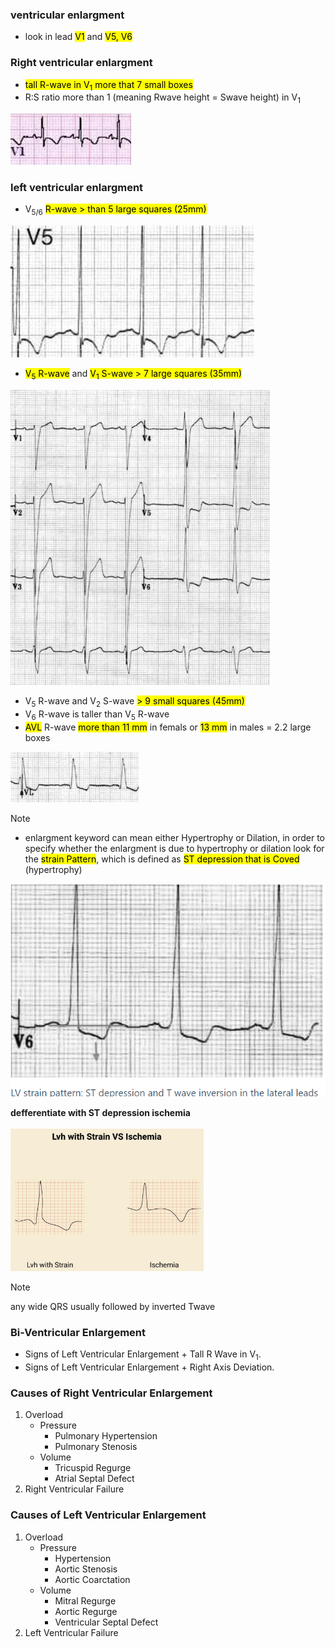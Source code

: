 ### ventricular enlargment
- look in lead <mark>V1</mark> and <mark>V5, V6</mark>

### Right ventricular enlargment
- <mark>tall R-wave in V<sub>1</sub><mark> more that 7 small boxes
- R:S ratio more than 1 (meaning Rwave height = Swave height) in V<sub>1</sub>

![](./imgs/RVE.png)

### left ventricular enlargment
- V<sub>5/6</sub> <mark>R-wave > than 5 large squares (25mm)</mark>

![](./imgs/V5LVE.png)

- <mark>V<sub>5</sub> R-wave</mark> and <mark>V<sub>1</sub> S-wave > 7 large squares (35mm)</mark>

![](./imgs/LVE.png)

- V<sub>5</sub> R-wave and V<sub>2</sub> S-wave <mark>> 9 small squares (45mm)</mark>
- V<sub>6</sub> R-wave is taller than V<sub>5</sub> R-wave
- <mark>AVL</mark> R-wave <mark>more than 11 mm</mark> in femals or <mark>13 mm</mark> in males = 2.2 large boxes

![](./imgs/AVL-LVE.png)

> [!NOTE]
> - enlargment keyword can mean either Hypertrophy or Dilation, in order to specify whether the enlargment is due to hypertrophy or dilation look for the <mark>strain Pattern</mark>, which is defined as <mark>ST depression that is Coved</mark> (hypertrophy)

![](./imgs/strainPattern.png)

**defferentiate with ST depression ischemia**

![](./imgs/ST-compare.png)

> [!NOTE]
> any wide QRS usually followed by inverted Twave

### Bi-Ventricular Enlargement
- Signs of Left Ventricular Enlargement + Tall R Wave in V<sub>1</sub>.
- Signs of Left Ventricular Enlargement + Right Axis Deviation.

### Causes of Right Ventricular Enlargement 
1. Overload
    - Pressure
        - Pulmonary Hypertension
        - Pulmonary Stenosis
    - Volume
        - Tricuspid Regurge
        - Atrial Septal Defect
3. Right Ventricular Failure

### Causes of Left Ventricular Enlargement
1. Overload
    - Pressure
        - Hypertension
        - Aortic Stenosis
        - Aortic Coarctation
    - Volume
        - Mitral Regurge
        - Aortic Regurge
        - Ventricular Septal Defect
2. Left Ventricular Failure